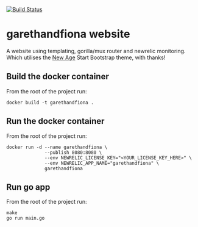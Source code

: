 [![Build Status](https://travis-ci.org/garethjevans/garethandfiona.svg?branch=master)](https://travis-ci.org/garethjevans/garethandfiona)

# garethandfiona website
A website using templating, gorilla/mux router and newrelic monitoring. Which utilises the [New Age](https://startbootstrap.com/template-overviews/new-age/) Start Bootstrap theme, with thanks!

## Build the docker container
From the root of the project run:
```
docker build -t garethandfiona .
```

## Run the docker container
From the root of the project run:
```
docker run -d --name garethandfiona \
              --publish 8080:8080 \
              --env NEWRELIC_LICENSE_KEY="<YOUR_LICENSE_KEY_HERE>" \
              --env NEWRELIC_APP_NAME="garethandfiona" \
              garethandfiona
```

## Run go app
From the root of the project run:
```
make
go run main.go
```
